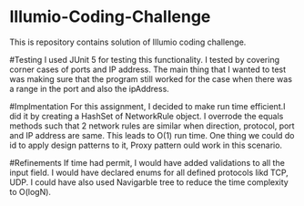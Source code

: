 # Illumio-Coding-Challenge
This is repository contains solution of Illumio coding challenge.

#Testing
I used JUnit 5 for testing this functionality. I tested by covering corner cases of ports and IP address. 
The main thing that I wanted to test was making sure that the program still worked for the case when there was a range in the port and also the ipAddress. 

#Implmentation
For this assignment, I decided  to make run time efficient.I did it by creating a HashSet of NetworkRule object. I overrode the equals methods such that 2 network rules are similar when direction, protocol, port and IP address are same. 
This leads to O(1) run time. One thing we could do id to apply design patterns to it, Proxy pattern ould work in this scenario.

#Refinements
If time had permit, I would have added validations to all the input field. I would have declared enums for all defined protocols likd TCP, UDP.
I could have also used Navigarble tree to reduce the time complexity to O(logN).

